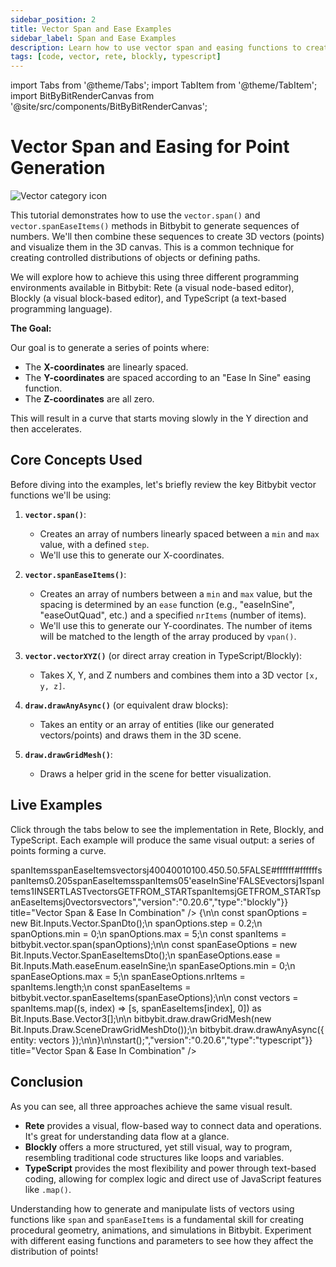 ```yaml
---
sidebar_position: 2
title: Vector Span and Ease Examples
sidebar_label: Span and Ease Examples
description: Learn how to use vector span and easing functions to create interesting point distributions for drawing in Bitbybit, with examples in Rete, Blockly, and TypeScript.
tags: [code, vector, rete, blockly, typescript]
---
```


import Tabs from '@theme/Tabs';
import TabItem from '@theme/TabItem';
import BitByBitRenderCanvas from '@site/src/components/BitByBitRenderCanvas';

# Vector Span and Easing for Point Generation

<img 
  class="category-icon-small" 
  src="https://s.bitbybit.dev/assets/icons/white/vector-icon.svg" 
  alt="Vector category icon" 
  title="Vector category icon" /> 
  
This tutorial demonstrates how to use the `vector.span()` and `vector.spanEaseItems()` methods in Bitbybit to generate sequences of numbers. We'll then combine these sequences to create 3D vectors (points) and visualize them in the 3D canvas. This is a common technique for creating controlled distributions of objects or defining paths.

We will explore how to achieve this using three different programming environments available in Bitbybit: Rete (a visual node-based editor), Blockly (a visual block-based editor), and TypeScript (a text-based programming language).

**The Goal:**

Our goal is to generate a series of points where:
*   The **X-coordinates** are linearly spaced.
*   The **Y-coordinates** are spaced according to an "Ease In Sine" easing function.
*   The **Z-coordinates** are all zero.

This will result in a curve that starts moving slowly in the Y direction and then accelerates.

## Core Concepts Used

Before diving into the examples, let's briefly review the key Bitbybit vector functions we'll be using:

1.  **`vector.span()`**:
    *   Creates an array of numbers linearly spaced between a `min` and `max` value, with a defined `step`.
    *   We'll use this to generate our X-coordinates.

2.  **`vector.spanEaseItems()`**:
    *   Creates an array of numbers between a `min` and `max` value, but the spacing is determined by an `ease` function (e.g., "easeInSine", "easeOutQuad", etc.) and a specified `nrItems` (number of items).
    *   We'll use this to generate our Y-coordinates. The number of items will be matched to the length of the array produced by `vpan()`.

3.  **`vector.vectorXYZ()`** (or direct array creation in TypeScript/Blockly):
    *   Takes X, Y, and Z numbers and combines them into a 3D vector `[x, y, z]`.

4.  **`draw.drawAnyAsync()`** (or equivalent draw blocks):
    *   Takes an entity or an array of entities (like our generated vectors/points) and draws them in the 3D scene.

5.  **`draw.drawGridMesh()`**:
    *   Draws a helper grid in the scene for better visualization.

## Live Examples

Click through the tabs below to see the implementation in Rete, Blockly, and TypeScript. Each example will produce the same visual output: a series of points forming a curve.

<Tabs groupId="vectors-live-examples">
<TabItem value="rete" label="Rete">
    <BitByBitRenderCanvas
    requireManualStart={true}
    script={{"script":"{\"id\":\"rete-v2-json\",\"nodes\":{\"5cf30d5c6639e560\":{\"id\":\"5cf30d5c6639e560\",\"name\":\"bitbybit.draw.drawGridMesh\",\"customName\":\"draw grid mesh\",\"async\":false,\"drawable\":false,\"data\":{\"genericNodeData\":{\"hide\":false,\"oneOnOne\":false,\"flatten\":0,\"forceExecution\":false},\"width\":400,\"height\":400,\"subdivisions\":10,\"majorUnitFrequency\":10,\"minorUnitVisibility\":0.45,\"gridRatio\":0.5,\"opacity\":0.5,\"backFaceCulling\":false,\"mainColor\":\"#ffffff\",\"secondaryColor\":\"#ffffff\"},\"inputs\":{},\"position\":[89.89453125,489.30859375]},\"eff3bc8c20fd6b9a\":{\"id\":\"eff3bc8c20fd6b9a\",\"name\":\"bitbybit.vector.spanEaseItems\",\"customName\":\"span ease items\",\"async\":false,\"drawable\":false,\"data\":{\"genericNodeData\":{\"hide\":false,\"oneOnOne\":false,\"flatten\":0,\"forceExecution\":false},\"nrItems\":100,\"min\":0,\"max\":5,\"ease\":\"easeInSine\",\"intervals\":false},\"inputs\":{\"nrItems\":{\"connections\":[{\"node\":\"f2ba08af3b1f45f1\",\"output\":\"result\",\"data\":{}}]}},\"position\":[1533.593984254042,709.12875163347]},\"27acc4680c49de73\":{\"id\":\"27acc4680c49de73\",\"name\":\"bitbybit.vector.span\",\"customName\":\"span\",\"async\":false,\"drawable\":false,\"data\":{\"genericNodeData\":{\"hide\":false,\"oneOnOne\":false,\"flatten\":0,\"forceExecution\":false},\"step\":0.2,\"min\":0,\"max\":5},\"inputs\":{},\"position\":[778.3558295885927,715.2367833946255]},\"f2ba08af3b1f45f1\":{\"id\":\"f2ba08af3b1f45f1\",\"name\":\"bitbybit.lists.listLength\",\"customName\":\"list length\",\"async\":false,\"drawable\":false,\"data\":{\"genericNodeData\":{\"hide\":false,\"oneOnOne\":false,\"flatten\":0,\"forceExecution\":false},\"clone\":true},\"inputs\":{\"list\":{\"connections\":[{\"node\":\"27acc4680c49de73\",\"output\":\"result\",\"data\":{}}]}},\"position\":[1153.7941860253327,711.8268257314983]},\"6cc8c45bc1986c14\":{\"id\":\"6cc8c45bc1986c14\",\"name\":\"bitbybit.vector.vectorXYZ\",\"customName\":\"vector xyz\",\"async\":false,\"drawable\":true,\"data\":{\"genericNodeData\":{\"hide\":false,\"oneOnOne\":true,\"flatten\":0,\"forceExecution\":false},\"x\":0,\"y\":0,\"z\":0},\"inputs\":{\"x\":{\"connections\":[{\"node\":\"5a7a5529ef111031\",\"output\":\"result\",\"data\":{}}]},\"y\":{\"connections\":[{\"node\":\"02c82e567f3db188\",\"output\":\"result\",\"data\":{}}]}},\"position\":[2394.3717567099125,396.3733706201353]},\"5a7a5529ef111031\":{\"id\":\"5a7a5529ef111031\",\"name\":\"bitbybit.lists.flatten\",\"customName\":\"flatten\",\"data\":{\"nrLevels\":1},\"inputs\":{\"list\":{\"connections\":[{\"node\":\"27acc4680c49de73\",\"output\":\"result\",\"data\":{}}]}},\"position\":[1171.6411654089534,431.16608922053126]},\"02c82e567f3db188\":{\"id\":\"02c82e567f3db188\",\"name\":\"bitbybit.lists.flatten\",\"customName\":\"flatten\",\"data\":{\"nrLevels\":1},\"inputs\":{\"list\":{\"connections\":[{\"node\":\"eff3bc8c20fd6b9a\",\"output\":\"result\",\"data\":{}}]}},\"position\":[1940.93943737965,735.4822641570163]}}}","version":"0.20.6","type":"rete"}}
    title="Vector Span & Ease In Combination"
    />
</TabItem>
<TabItem value="blockly" label="Blockly">
  <BitByBitRenderCanvas
    requireManualStart={true}
    script={{"script":"<xml xmlns=\"https://developers.google.com/blockly/xml\"><variables><variable id=\"D_kb2W{4`QJqZ6W;C2c4\">spanItems</variable><variable id=\"~e2n=Nm?;sk;l+:+Nn}[\">spanEaseItems</variable><variable id=\"XmMCzB3*MGAm}.(c:?rY\">vectors</variable><variable id=\"}G,xkoV`rh=+#}4B+[[z\">j</variable></variables><block type=\"bitbybit.draw.drawGridMeshNoReturn\" id=\"@H`6p(SQI:gJbPbcL5Z?\" x=\"-232\" y=\"-708\"><value name=\"Width\"><block type=\"math_number\" id=\"N9zN%ARCF]f|0uBSn5TF\"><field name=\"NUM\">400</field></block></value><value name=\"Height\"><block type=\"math_number\" id=\"i50t|G*DY=_P0Mr5L_]K\"><field name=\"NUM\">400</field></block></value><value name=\"Subdivisions\"><block type=\"math_number\" id=\"Z-@7[n|,#L_bQI._VL$x\"><field name=\"NUM\">10</field></block></value><value name=\"MajorUnitFrequency\"><block type=\"math_number\" id=\"V`nR`~m5MK3(|kzm:AP1\"><field name=\"NUM\">10</field></block></value><value name=\"MinorUnitVisibility\"><block type=\"math_number\" id=\"@,8Ha`p],L0**(C3jAWk\"><field name=\"NUM\">0.45</field></block></value><value name=\"GridRatio\"><block type=\"math_number\" id=\"V)3e6e!BG2]m=gFn-T!h\"><field name=\"NUM\">0.5</field></block></value><value name=\"Opacity\"><block type=\"math_number\" id=\"E+F*87S0uTqzr_^k4kop\"><field name=\"NUM\">0.5</field></block></value><value name=\"BackFaceCulling\"><block type=\"logic_boolean\" id=\"q||W6+?-jS{Y1s`N8Wre\"><field name=\"BOOL\">FALSE</field></block></value><value name=\"MainColor\"><block type=\"colour_picker\" id=\"S2NU5H{,Wk3%$S}!WdIX\"><field name=\"COLOUR\">#ffffff</field></block></value><value name=\"SecondaryColor\"><block type=\"colour_picker\" id=\"-20$rAv31,S)X#5,9ywY\"><field name=\"COLOUR\">#ffffff</field></block></value><next><block type=\"variables_set\" id=\"owpp%0,57g2C~i#=W7a8\"><field name=\"VAR\" id=\"D_kb2W{4`QJqZ6W;C2c4\">spanItems</field><value name=\"VALUE\"><block type=\"bitbybit.vector.span\" id=\";I)NN9q3e}{7BvIoL5y9\"><value name=\"Step\"><block type=\"math_number\" id=\"t`]uPc^(~fFVWA0_Y-vm\"><field name=\"NUM\">0.2</field></block></value><value name=\"Min\"><block type=\"math_number\" id=\"q8mdZ-m7h{l_vx/YXg!N\"><field name=\"NUM\">0</field></block></value><value name=\"Max\"><block type=\"math_number\" id=\"0L|E,acRBOZY-wgg+[|1\"><field name=\"NUM\">5</field></block></value></block></value><next><block type=\"variables_set\" id=\"d%if#oJ9~KQrM)YfTI/I\"><field name=\"VAR\" id=\"~e2n=Nm?;sk;l+:+Nn}[\">spanEaseItems</field><value name=\"VALUE\"><block type=\"bitbybit.vector.spanEaseItems\" id=\"].0sqUXXUQ8UN7.?mGw.\"><value name=\"NrItems\"><block type=\"lists_length\" id=\"+J,hx0#muPyR(k!#:OUl\"><value name=\"VALUE\"><block type=\"variables_get\" id=\"g|xWKeu~Sc8*UnMlq66;\"><field name=\"VAR\" id=\"D_kb2W{4`QJqZ6W;C2c4\">spanItems</field></block></value></block></value><value name=\"Min\"><block type=\"math_number\" id=\"yG}-sU#Vz-AV{0K1ID|[\"><field name=\"NUM\">0</field></block></value><value name=\"Max\"><block type=\"math_number\" id=\"0jP2=?O)FWCTC`X9)S%S\"><field name=\"NUM\">5</field></block></value><value name=\"Ease\"><block type=\"bitbybit.math.enums.easeEnum\" id=\":qT0,:;d1`v{+!qWVjRl\"><field name=\"bitbybit.math.enums.easeEnum\">'easeInSine'</field></block></value><value name=\"Intervals\"><block type=\"logic_boolean\" id=\"RZ|IJ-b~}oJoP+If|F[y\"><field name=\"BOOL\">FALSE</field></block></value></block></value><next><block type=\"variables_set\" id=\"C)_b;-%I72?7$J#3~C:K\"><field name=\"VAR\" id=\"XmMCzB3*MGAm}.(c:?rY\">vectors</field><value name=\"VALUE\"><block type=\"lists_create_with\" id=\"J-D]5l9Pt7+[.;w5F3|i\"><mutation items=\"0\"></mutation></block></value><next><block type=\"controls_for\" id=\"P!Ok[H%-:w_^tKLg;94k\"><field name=\"VAR\" id=\"}G,xkoV`rh=+#}4B+[[z\">j</field><value name=\"FROM\"><block type=\"math_number\" id=\"q.(^GTYK9(:7I=$C-3*D\"><field name=\"NUM\">1</field></block></value><value name=\"TO\"><block type=\"lists_length\" id=\"[wgv;B+PZvqSmnIEbmcJ\"><value name=\"VALUE\"><block type=\"variables_get\" id=\"S4{(A_d22;#6:J1.^.jx\"><field name=\"VAR\" id=\"D_kb2W{4`QJqZ6W;C2c4\">spanItems</field></block></value></block></value><value name=\"BY\"><block type=\"math_number\" id=\"UIw_L~j+V2Imut__`Qbp\"><field name=\"NUM\">1</field></block></value><statement name=\"DO\"><block type=\"lists_setIndex\" id=\"?ZPTB/$JSZWr+=zJ6-R_\"><mutation at=\"false\"></mutation><field name=\"MODE\">INSERT</field><field name=\"WHERE\">LAST</field><value name=\"LIST\"><block type=\"variables_get\" id=\"ov3(`Cw*hnCq)M.9T4H#\"><field name=\"VAR\" id=\"XmMCzB3*MGAm}.(c:?rY\">vectors</field></block></value><value name=\"TO\"><block type=\"bitbybit.vector.vectorXYZ\" id=\"9AybOavF)~#zXYi%=b:x\"><value name=\"X\"><block type=\"lists_getIndex\" id=\"FRK/ye#/xR3(D?=EN9$z\"><mutation statement=\"false\" at=\"true\"></mutation><field name=\"MODE\">GET</field><field name=\"WHERE\">FROM_START</field><value name=\"VALUE\"><block type=\"variables_get\" id=\"%s9B)kY(ABF]Y4i#|uz:\"><field name=\"VAR\" id=\"D_kb2W{4`QJqZ6W;C2c4\">spanItems</field></block></value><value name=\"AT\"><block type=\"variables_get\" id=\"h`@wE_y{Y]:XY%1{ROv~\"><field name=\"VAR\" id=\"}G,xkoV`rh=+#}4B+[[z\">j</field></block></value></block></value><value name=\"Y\"><block type=\"lists_getIndex\" id=\"ue=efw!f~~jVMZf%)|%K\"><mutation statement=\"false\" at=\"true\"></mutation><field name=\"MODE\">GET</field><field name=\"WHERE\">FROM_START</field><value name=\"VALUE\"><block type=\"variables_get\" id=\"DRM3[bVsjUDBrgS$nIMG\"><field name=\"VAR\" id=\"~e2n=Nm?;sk;l+:+Nn}[\">spanEaseItems</field></block></value><value name=\"AT\"><block type=\"variables_get\" id=\"rKiCRW}lw;sx}il?HG6K\"><field name=\"VAR\" id=\"}G,xkoV`rh=+#}4B+[[z\">j</field></block></value></block></value><value name=\"Z\"><block type=\"math_number\" id=\"eQk_;G%rR6h[(^fLREtw\"><field name=\"NUM\">0</field></block></value></block></value></block></statement><next><block type=\"bitbybit.draw.drawAnyAsyncNoReturn\" id=\"l(2;E|=ci2Lgt[V!A393\"><value name=\"Entity\"><block type=\"variables_get\" id=\"$*u6IXc{f%ATy:ms$FBb\"><field name=\"VAR\" id=\"XmMCzB3*MGAm}.(c:?rY\">vectors</field></block></value><next><block type=\"base_io_console_log\" id=\"v$M3TW`~#xq?}XGN0oOA\"><value name=\"Text\"><block type=\"variables_get\" id=\"W/=uu^85+!|Z8Ba9S@hO\"><field name=\"VAR\" id=\"XmMCzB3*MGAm}.(c:?rY\">vectors</field></block></value></block></next></block></next></block></next></block></next></block></next></block></next></block></xml>","version":"0.20.6","type":"blockly"}}
    title="Vector Span & Ease In Combination"
    />
</TabItem>
<TabItem value="typescript" label="TypeScript">
<BitByBitRenderCanvas
    requireManualStart={true}
    script={{"script":"const start = () => {\n\n    const spanOptions = new Bit.Inputs.Vector.SpanDto();\n    spanOptions.step = 0.2;\n    spanOptions.min = 0;\n    spanOptions.max = 5;\n    const spanItems = bitbybit.vector.span(spanOptions);\n\n    const spanEaseOptions = new Bit.Inputs.Vector.SpanEaseItemsDto();\n    spanEaseOptions.ease = Bit.Inputs.Math.easeEnum.easeInSine;\n    spanEaseOptions.min = 0;\n    spanEaseOptions.max = 5;\n    spanEaseOptions.nrItems = spanItems.length;\n    const spanEaseItems = bitbybit.vector.spanEaseItems(spanEaseOptions);\n\n    const vectors = spanItems.map((s, index) => [s, spanEaseItems[index], 0]) as Bit.Inputs.Base.Vector3[];\n\n    bitbybit.draw.drawGridMesh(new Bit.Inputs.Draw.SceneDrawGridMeshDto());\n    bitbybit.draw.drawAnyAsync({ entity: vectors });\n\n}\n\nstart();","version":"0.20.6","type":"typescript"}}
    title="Vector Span & Ease In Combination"
    />
</TabItem>

</Tabs>

## Conclusion

As you can see, all three approaches achieve the same visual result.
*   **Rete** provides a visual, flow-based way to connect data and operations. It's great for understanding data flow at a glance.
*   **Blockly** offers a more structured, yet still visual, way to program, resembling traditional code structures like loops and variables.
*   **TypeScript** provides the most flexibility and power through text-based coding, allowing for complex logic and direct use of JavaScript features like `.map()`.

Understanding how to generate and manipulate lists of vectors using functions like `span` and `spanEaseItems` is a fundamental skill for creating procedural geometry, animations, and simulations in Bitbybit. Experiment with different easing functions and parameters to see how they affect the distribution of points!